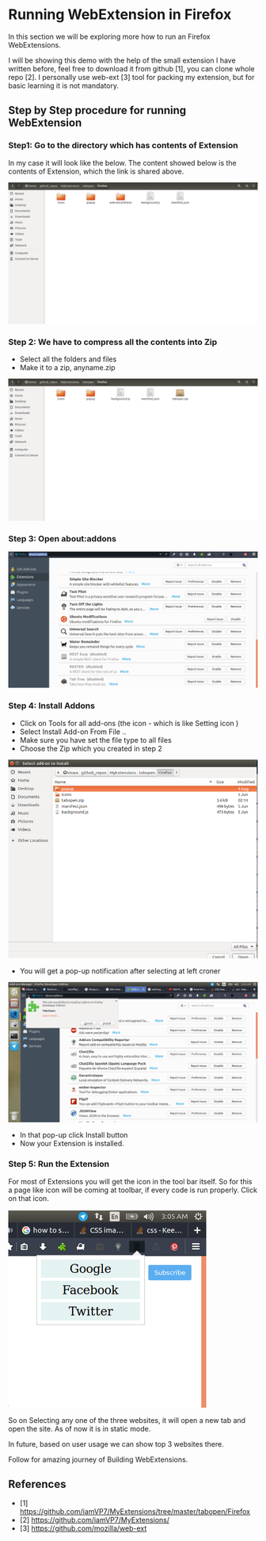 # Running WebExtension in Firefox

In this section we will be exploring more how to run an Firefox WebExtensions.

I will be showing this demo with the help of the small extension I have written before, feel free to download it from github [1], you can clone whole repo [2].  I personally use web-ext [3]  tool for packing my extension, but for basic learning it is not mandatory.

## Step by Step procedure for running WebExtension

### Step1: Go to the directory which has contents of Extension

In my case it will look like the below. The content showed below is the contents of Extension, which the link is shared above.

![Directory Image](images/content_directory.png)

### Step 2: We have to compress all the contents into Zip

- Select all the folders and files
- Make it to a zip, anyname.zip

![Directory Image](images/tabopenzip.png)

### Step 3: Open about:addons

![Directory Image](images/about-addon.png)

### Step 4: Install Addons

- Click on Tools for all add-ons (the icon - which is like Setting icon )
- Select Install Add-on From File ..
- Make sure you have set the file type to all files
- Choose the Zip which you created in step 2

![Choose the Zip file](images/select_zip.png)

- You will get a pop-up notification after selecting at left croner

![Choose the Zip file](images/install_pop.png)

- In that pop-up click Install button
- Now your Extension is installed.

### Step 5: Run the Extension

For most of Extensions you will get the icon in the tool bar itself. So for this a page like icon will be coming at toolbar, if every code is run properly. Click on that icon.

![Choose the Zip file](images/extension_popup.png)

So on Selecting any one of the three websites, it will open a new tab and open the site. As of now it is in static mode.

In future, based on user usage we can show top 3 websites there. 

Follow for amazing journey of Building WebExtensions.

## References 

- [1] https://github.com/iamVP7/MyExtensions/tree/master/tabopen/Firefox
- [2] https://github.com/iamVP7/MyExtensions/
- [3] https://github.com/mozilla/web-ext